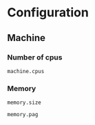 # Configuration

## Machine

### Number of cpus
`machine.cpus`

### Memory
`memory.size`

`memory.pag`
    
### 